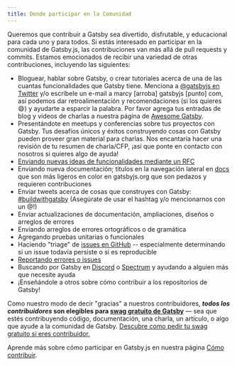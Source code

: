 ```yaml
---
title: Donde participar en la Comunidad
---
```


Queremos que contribuir a Gatsby sea divertido, disfrutable, y educacional para cada uno y para todos. Si estás interesado en participar en la comunidad de Gatsby.js, las contribuciones van más allá de pull requests y commits. Estamos emocionados de recibir una variedad de otras contribuciones, incluyendo las siguientes:

- Bloguear, hablar sobre Gatsby, o crear tutoriales acerca de una de las cuantas funcionalidades que Gatsby tiene. Menciona a [@gatsbyjs en Twitter](https://twitter.com/gatsbyjs) y/o escríbele un e-mail a marcy [arroba] gatsbyjs [punto] com, así podemos dar retroalimentación y recomendaciones (si los quieres 😄) y ayudarte a esparcir la palabra. Por favor agrega tus entradas de blog y videos de charlas a nuestra página de [Awesome Gatsby](/docs/awesome-gatsby/).
- Presentándote en meetups y conferencias sobre tus proyectos con Gatsby. Tus desafíos únicos y éxitos construyendo cosas con Gatsby pueden proveer gran material para charlas. Nos encantaría hacer una revisión de tu resumen de charla/CFP, ¡así que ponte en contacto con nosotros si quieres algo de ayuda!
- [Enviando nuevas ideas de funcionalidades mediante un RFC](/blog/2018-04-06-introducing-gatsby-rfc-process/)
- Enviando nueva documentación; títulos en la navegación lateral en [docs](/docs) que son más ligeros en color en gatsbyjs.org que son pedazos y requieren contribuciones
- Enviar tweets acerca de cosas que construyes con Gatsby: [#buildwithgatsby](https://twitter.com/search?q=%23buildwithgatsby) (Asegúrate de usar el hashtag y/o mencionarnos con un @!)
- Enviar actualizaciones de documentación, ampliaciones, diseños o arreglos de errores
- Enviando arreglos de errores ortográficos o de gramática
- Agregando pruebas unitarias o funcionales
- Haciendo "triage" de [issues en GitHub](https://github.com/gatsbyjs/gatsby/issues) -- especialmente determinando si un issue todavía persiste o si es reproducible
- [Reportando errores o issues](/contributing/how-to-file-an-issue/)
- Buscando por Gatsby en [Discord](https://gatsby.dev/discord) o [Spectrum](https://spectrum.chat/gatsby-js) y ayudando a alguien más que necesite ayuda
- ¡Enseñándole a otros sobre cómo contribuir a los repositorios de Gatsby!

Como nuestro modo de decir "gracias" a nuestros contribuidores,  **_todos los contribuidores_ son elegibles para [swag gratuito de Gatsby](/contributing/contributor-swag/)** — sea que estés contribuyendo código, documentación, una charla, un artículo, o algo que ayude a la comunidad de Gatsby. [Descubre como pedir tu swag gratuito si eres contribuidor.](/contributing/contributor-swag/)

Aprende más sobre cómo participar en Gatsby.js en nuestra página [Cómo contribuir](/contributing/how-to-contribute/).
